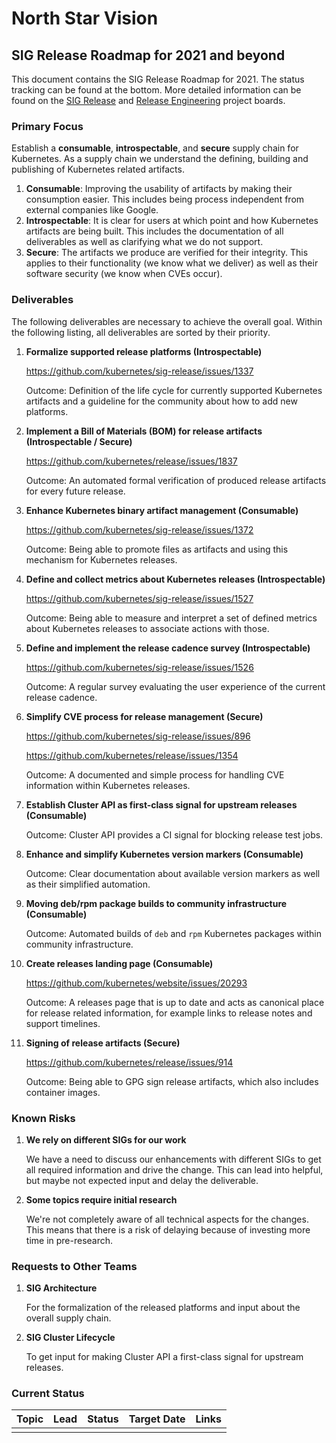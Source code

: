 # North Star Vision

## SIG Release Roadmap for 2021 and beyond

This document contains the SIG Release Roadmap for 2021. The status tracking can
be found at the bottom. More detailed information can be found on the [SIG
Release][0] and [Release Engineering][1] project boards.

[0]: https://github.com/orgs/kubernetes/projects/23
[1]: https://github.com/orgs/kubernetes/projects/30

### Primary Focus

Establish a **consumable**, **introspectable**, and **secure** supply chain for
Kubernetes. As a supply chain we understand the defining, building and
publishing of Kubernetes related artifacts.

1. **Consumable**: Improving the usability of artifacts by making their
   consumption easier. This includes being process independent from external
   companies like Google.
1. **Introspectable**: It is clear for users at which point and how Kubernetes
   artifacts are being built. This includes the documentation of all
   deliverables as well as clarifying what we do not support.
1. **Secure**: The artifacts we produce are verified for their integrity. This
   applies to their functionality (we know what we deliver) as well as their
   software security (we know when CVEs occur).

### Deliverables

The following deliverables are necessary to achieve the overall goal. Within
the following listing, all deliverables are sorted by their priority.

1. **Formalize supported release platforms (Introspectable)**

   https://github.com/kubernetes/sig-release/issues/1337

   Outcome: Definition of the life cycle for currently supported Kubernetes
   artifacts and a guideline for the community about how to add new platforms.

1. **Implement a Bill of Materials (BOM) for release artifacts (Introspectable /
   Secure)**

   https://github.com/kubernetes/release/issues/1837

   Outcome: An automated formal verification of produced release artifacts for
   every future release.

1. **Enhance Kubernetes binary artifact management (Consumable)**

   https://github.com/kubernetes/sig-release/issues/1372

   Outcome: Being able to promote files as artifacts and using this mechanism
   for Kubernetes releases.

1. **Define and collect metrics about Kubernetes releases (Introspectable)**

   https://github.com/kubernetes/sig-release/issues/1527

   Outcome: Being able to measure and interpret a set of defined metrics about
   Kubernetes releases to associate actions with those.

1. **Define and implement the release cadence survey (Introspectable)**

   https://github.com/kubernetes/sig-release/issues/1526

   Outcome: A regular survey evaluating the user experience of the current
   release cadence.

1. **Simplify CVE process for release management (Secure)**

   https://github.com/kubernetes/sig-release/issues/896

   https://github.com/kubernetes/release/issues/1354

   Outcome: A documented and simple process for handling CVE information within
   Kubernetes releases.

1. **Establish Cluster API as first-class signal for upstream releases
   (Consumable)**

   Outcome: Cluster API provides a CI signal for blocking release test jobs.

1. **Enhance and simplify Kubernetes version markers (Consumable)**

   Outcome: Clear documentation about available version markers as well as their
   simplified automation.

1. **Moving deb/rpm package builds to community infrastructure (Consumable)**

   Outcome: Automated builds of `deb` and `rpm` Kubernetes packages within
   community infrastructure.

1. **Create releases landing page (Consumable)**

   https://github.com/kubernetes/website/issues/20293

   Outcome: A releases page that is up to date and acts as canonical place for
   release related information, for example links to release notes and support
   timelines.

1. **Signing of release artifacts (Secure)**

   https://github.com/kubernetes/release/issues/914

   Outcome: Being able to GPG sign release artifacts, which also includes
   container images.

### Known Risks

1. **We rely on different SIGs for our work**

   We have a need to discuss our enhancements with different SIGs to get all
   required information and drive the change. This can lead into helpful, but
   maybe not expected input and delay the deliverable.

1. **Some topics require initial research**

   We're not completely aware of all technical aspects for the changes. This
   means that there is a risk of delaying because of investing more time in
   pre-research.

### Requests to Other Teams

1. **SIG Architecture**

   For the formalization of the released platforms and input about the overall
   supply chain.

1. **SIG Cluster Lifecycle**

   To get input for making Cluster API a first-class signal for upstream releases.

### Current Status

| Topic | Lead | Status | Target Date | Links |
| ----- | ---- | ------ | ----------- | ----- |
|       |      |        |             |       |
